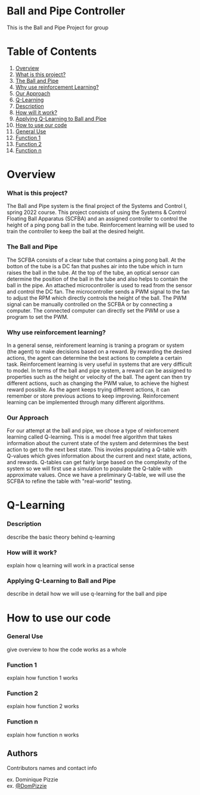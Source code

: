 # Ball and Pipe Controller

This is the Ball and Pipe Project for group <names>

# Table of Contents
   1. [ Overview ](#Overview)
   2. [ What is this project? ](#proj)
   3. [ The Ball and Pipe ](#BnP)
   4. [ Why use reinforcement Learning? ](#RL)
   5. [ Our Approach ](#approach)
   6. [ Q-Learning ](#QLearning)
   7. [ Description ](#Description)
   8. [ How will it work? ](#how)
   9. [ Applying Q-Learning to Ball and Pipe ](#applying)
   10. [ How to use our code ](#code)
   11. [ General Use ](#general)
   12. [ Function 1 ](#f1)
   13. [ Function 2 ](#f2)
   14. [ Function n ](#fn)

   
<a name="Overview"></a>
# Overview

<a name="proj"></a>
### What is this project?
   
The Ball and Pipe system is the final project of the Systems and Control I, spring 2022 course. This project consists of using the Systems & Control Floating Ball Apparatus (SCFBA) and an assigned controller to control the height of a ping pong ball in the tube. Reinforcement learning will be used to train the controller to keep the ball at the desired height.  

<a name="BnP"></a>
### The Ball and Pipe

The SCFBA consists of a clear tube that contains a ping pong ball. At the botton of the tube is a DC fan that pushes air into the tube which in turn raises the ball in the tube. At the top of the tube, an optical sensor can determine the position of the ball in the tube and also helps to contain the ball in the pipe. An attached microcontroller is used to read from the sensor and control the DC fan. The microcontroller sends a PWM signal to the fan to adjust the RPM which directly controls the height of the ball. The PWM signal can be manually controlled on the SCFBA or by connecting a computer. The connected computer can directly set the PWM or use a program to set the PWM. 

<a name="RL"></a>
### Why use reinforcement learning?

In a general sense, reinforement learning is traning a program or system (the agent) to make decisions based on a reward. By rewarding the desired actions, the agent can determine the best actions to complete a certain task. Reinforcement learning is very useful in systems that are very difficult to model. In terms of the ball and pipe system, a reward can be assigned to properties such as the height or velocity of the ball. The agent can then try different actions, such as changing the PWM value, to achieve the highest reward possible. As the agent keeps trying different actions, it can remember or store previous actions to keep improving. Reinforcement learning can be implemented through many different algorithms. 

<a name="approach"></a>
### Our Approach

For our attempt at the ball and pipe, we chose a type of reinforcement learning called Q-learning. This is a model free algorithm that takes information about the current state of the system and determines the best action to get to the next best state. This involes populating a Q-table with Q-values which gives information about the current and next state, actions, and rewards. Q-tables can get fairly large based on the complexity of the system so we will first use a simulation to populate the Q-table with approximate values. Once we have a preliminary Q-table, we will use the SCFBA to refine the table with "real-world" testing. 

   
<a name="QLearning"></a>
# Q-Learning

<a name="Description"></a>
### Description

   describe the basic theory behind q-learning

<a name="how"></a>
### How will it work?
   
   explain how q learning will work in a practical sense
   
<a name="applying"></a>
### Applying Q-Learning to Ball and Pipe
   
   describe in detail how we will use q-learning for the ball and pipe

<a name="code"></a>
# How to use our code
   
<a name="general"></a>
### General Use
   
   give overview to how the code works as a whole
 
<a name="f1"></a>
### Function 1
   
   explain how function 1 works
  
<a name="f2"></a>
### Function 2
   
   explain how function 2 works
  
<a name="fn"></a>
### Function n
   
   explain how function n works
   
   
   
   
   
## Authors

Contributors names and contact info

ex. Dominique Pizzie  
ex. [@DomPizzie](https://twitter.com/dompizzie)
